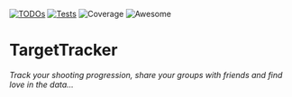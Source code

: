 
[![TODOs](https://github.com/pxtimes3/targettracker/actions/workflows/todo-to-issues.yml/badge.svg)](https://github.com/pxtimes3/targettracker/actions/workflows/todo-to-issues.yml) [![Tests](https://github.com/pxtimes3/targettracker/actions/workflows/test.yml/badge.svg)](https://github.com/pxtimes3/targettracker/actions/workflows/test.yml) ![Coverage](https://img.shields.io/endpoint?url=https://gist.githubusercontent.com/pxtimes3/98db29cf88c66c9094372d748c698c85/raw/coverage.json) ![Awesome](https://img.shields.io/badge/Awesome%3F-Yes!-green)

# TargetTracker
*Track your shooting progression, share your groups with friends and find love in the data...*
